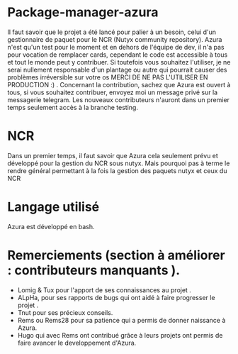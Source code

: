 # Package-manager-azura
Il faut savoir que le projet a été lancé pour palier à un besoin, celui d'un gestionnaire de paquet pour le NCR (Nutyx community repository).
Azura n'est qu'un test pour le moment et en dehors de l'équipe de dev, il n'a pas pour vocation de remplacer cards, cependant le code est accessible à tous et tout le monde peut y contribuer.
Si toutefois vous souhaitez l'utiliser, je ne serai nullement responsable d'un plantage ou autre qui pourrait causer des problèmes irréversible sur votre os MERCI DE NE PAS L'UTILISER EN PRODUCTION :) .
Concernant la contribution, sachez que Azura est ouvert à tous, si vous souhaitez contribuer, envoyez moi un message privé sur la messagerie telegram.
Les nouveaux contributeurs n'auront dans un premier temps seulement accès à la branche testing.

# NCR
Dans un premier temps, il faut savoir que Azura cela seulement prévu et développé pour la gestion du NCR sous nutyx.
Mais pourquoi pas à terme le rendre général permettant à la fois la gestion des paquets nutyx et ceux du NCR 

# Langage utilisé
Azura est développé en bash.

# Remerciements (section à améliorer : contributeurs manquants ).

- Lomig & Tux pour l'apport de ses connaissances au projet .
- ALpHa, pour ses rapports de bugs qui ont aidé à faire progresser le projet .
- Tnut pour ses précieux conseils.
- Rems ou Rems28 pour sa patience qui a permis de donner naissance à Azura. 
- Hugo qui avec Rems ont contribué grâce à leurs projets ont permis de faire avancer le developpement d'Azura. 

